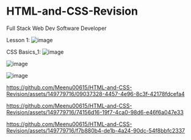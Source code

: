 # HTML-and-CSS-Revision
Full Stack Web Dev Software Developer

Lesson 1:
![image](https://github.com/Meenu00615/HTML-and-CSS-Revision/assets/149779716/af3956de-30dd-4312-a4ee-a0c7bf27708f)

CSS Basics_1:
![image](https://github.com/Meenu00615/HTML-and-CSS-Revision/assets/149779716/1e6e302f-b0d7-4589-911c-7dd466ae2a8f)

![image](https://github.com/Meenu00615/HTML-and-CSS-Revision/assets/149779716/bd225200-ab5f-4767-93a7-b07702283f80)

![image](https://github.com/Meenu00615/HTML-and-CSS-Revision/assets/149779716/27e4161d-eb6f-41c2-8387-3d91d05875df)

https://github.com/Meenu00615/HTML-and-CSS-Revision/assets/149779716/09037328-4457-4e96-8c3f-42178fdcefa4

https://github.com/Meenu00615/HTML-and-CSS-Revision/assets/149779716/74156d16-19f7-4ca0-98d6-e46f6a047e33

https://github.com/Meenu00615/HTML-and-CSS-Revision/assets/149779716/f7b880b4-de1b-4a24-90dc-54f8bbfc2337
